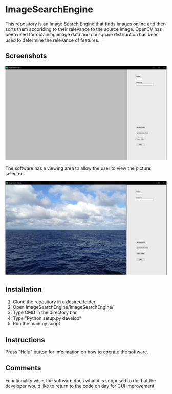 # ImageSearchEngine

This repository is an Image Search Engine that finds images online and then sorts them accoriding to their relevance to the source image.
OpenCV has been used for obtaining image data and chi square distribution has been used to determine the relevance of features.

## Screenshots

![MainWindow](Images\MainWindow.png)

The software has a viewing area to allow the user to view the picture selected.

![LoadedPicture](Images\ImageLoaded.png)

## Installation

1. Clone the repository in a desired folder
2. Open ImageSearchEngine/ImageSearchEngine/
3. Type CMD in the directory bar
4. Type "Python setup.py develop"
5. Run the main.py script

## Instructions

Press "Help" button for information on how to operate the software.

## Comments

Functionality wise, the software does what it is supposed to do, but the developer would like to return to the code on day for GUI improvement.